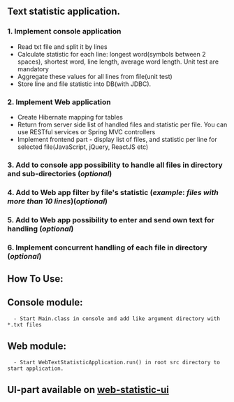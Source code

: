 ## Text statistic application.

### 1. Implement console application
  -  Read txt file and split it by lines
  -  Calculate statistic for each line: longest word(symbols between 2 spaces), shortest word, line length, average word length. Unit test are mandatory
  -  Aggregate these values for all lines from file(unit test)
  -  Store line and file statistic into DB(with JDBC).  
  
  
### 2. Implement Web application
  - Create Hibernate mapping  for tables
  - Return from server side list of handled files and statistic per file. You can use RESTful services or Spring MVC controllers
  - Implement frontend part - display list of files, and statistic per line for selected file(JavaScript, jQuery, ReactJS etc)

### 3. Add to console app possibility to handle all files in directory and sub-directories (_optional_)

### 4. Add to Web app filter by file's statistic (_example_: *files with more than 10 lines*)(_optional_)

### 5. Add to Web app possibility to enter and send own text for handling (_optional_)

### 6. Implement concurrent handling of each file in directory (_optional_)

## How To Use:
   ##   Console module:
	  - Start Main.class in console and add like argument directory with *.txt files
   ##   Web module:
	  - Start WebTextStatisticApplication.run() in root src directory to start application.

## UI-part available on [web-statistic-ui](http://)